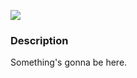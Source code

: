 [![](https://img.shields.io/badge/release-v0.4.0-informational.svg)](https://github.com/Paveloom/C2/releases/tag/v0.4.0)

### Description

Something's gonna be here.
